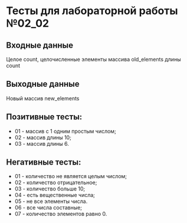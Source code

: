 # Тесты для лабораторной работы №02_02
## Входные данные
Целое count, целочисленные элементы массива old_elements длины count
## Выходные данные
Новый массив new_elements
## Позитивные тесты:
- 01 - массив с 1 одним простым числом;
- 02 - массив длины 10;
- 03 - массив длины 6.
## Негативные тесты:
- 01 - количество не является целым числом;
- 02 - количество отрицательное;
- 03 - количество больше 10;
- 04 - есть вещественные числа;
- 05 - не все элементы числа.
- 06 - все числа составные;
- 07 - количество элементов равно 0.


